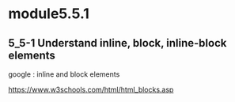 # module5.5.1

## 5_5-1 Understand inline, block, inline-block elements

google : inline and block elements

https://www.w3schools.com/html/html_blocks.asp
